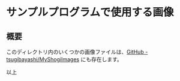 # サンプルプログラムで使用する画像

## 概要

このディレクトリ内のいくつかの画像ファイルは、[GitHub - tsugibayashi/MyShogiImages](https://github.com/tsugibayashi/MyShogiImages) にも存在します。


以上
